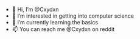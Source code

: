 - 👋 Hi, I’m @Cxydxn
- 👀 I’m interested in getting into computer science
- 🌱 I’m currently learning the basics
- 📫 You can reach me @Cxydxn on reddit

<!---
Cxydxn/Cxydxn is a ✨ special ✨ repository because its `README.md` (this file) appears on your GitHub profile.
You can click the Preview link to take a look at your changes.
--->

